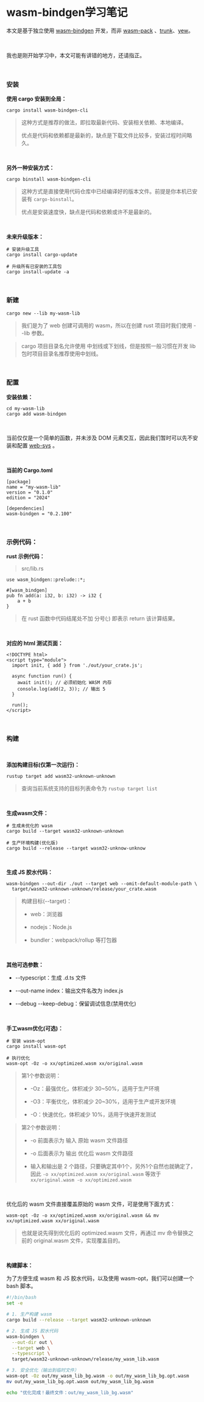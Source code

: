 # wasm-bindgen学习笔记

本文是基于独立使用 [wasm-bindgen](https://github.com/wasm-bindgen/wasm-bindgen) 开发，而非 [wasm-pack](https://github.com/drager/wasm-pack) 、[trunk](https://github.com/trunk-rs/trunk)、[yew](https://github.com/yewstack/yew)。

<br>

我也是刚开始学习中，本文可能有讲错的地方，还请指正。

<br>

### 安装

**使用 cargo 安装到全局：**

```
cargo install wasm-bindgen-cli
```

> 这种方式是推荐的做法，即拉取最新代码、安装相关依赖、本地编译。
> 
> 优点是代码和依赖都是最新的，缺点是下载文件比较多，安装过程时间略久。

<br>

**另外一种安装方式：**

```
cargo binstall wasm-bindgen-cli
```

> 这种方式是直接使用代码仓库中已经编译好的版本文件。前提是你本机已安装有 `cargo-binstall`。
> 
> 优点是安装速度快，缺点是代码和依赖或许不是最新的。

<br>

**未来升级版本：**

```
# 安装升级工具
cargo install cargo-update

# 升级所有已安装的工具包
cargo install-update -a
```

<br>

### 新建

```
cargo new --lib my-wasm-lib
```

> 我们是为了 web 创建可调用的 wasm，所以在创建 rust 项目时我们使用 --lib 参数。

> cargo 项目目录名允许使用 中划线或下划线，但是按照一般习惯在开发 lib 包时项目目录名推荐使用中划线。

<br>

### 配置

**安装依赖：**

```
cd my-wasm-lib
cargo add wasm-bindgen
```

<br>

当前仅仅是一个简单的函数，并未涉及 DOM 元素交互，因此我们暂时可以先不安装和配置 [web-sys](https://github.com/wasm-bindgen/wasm-bindgen/tree/main/crates/web-sys) 。

<br>

**当前的 Cargo.toml**

```
[package]
name = "my-wasm-lib"
version = "0.1.0"
edition = "2024"

[dependencies]
wasm-bindgen = "0.2.100"
```

<br>

### 示例代码：

**rust 示例代码：**

> src/lib.rs

```
use wasm_bindgen::prelude::*;

#[wasm_bindgen]
pub fn add(a: i32, b: i32) -> i32 {
    a + b
}
```

> 在 rust 函数中代码结尾处不加 分号(;) 即表示 return 该计算结果。

<br>

**对应的 html 测试页面：**

```
<!DOCTYPE html>
<script type="module">
  import init, { add } from './out/your_crate.js';

  async function run() {
    await init(); // 必须初始化 WASM 内存
    console.log(add(2, 3)); // 输出 5
  }

  run();
</script>
```

<br>

### 构建

<br>

**添加构建目标(仅第一次运行)：**

```
rustup target add wasm32-unknown-unknown
```

> 查询当前系统支持的目标列表命令为 `rustup target list`

<br>

**生成wasm文件：**

```
# 生成未优化的 wasm
cargo build --target wasm32-unknown-unknown

# 生产环境构建(优化版)
cargo build --release --target wasm32-unknow-unknow
```

<br>

**生成 JS 胶水代码：**

```
wasm-bindgen --out-dir ./out --target web --omit-default-module-path \
  target/wasm32-unknown-unknown/release/your_crate.wasm
```

> 构建目标(--target)：
> 
> - web：浏览器
>   
> - nodejs：Node.js
>   
> - bundler：webpack/rollup 等打包器
>   

<br>

**其他可选参数：**

- --typescript：生成 .d.ts 文件
  
- --out-name index：输出文件名改为 index.js
  
- --debug --keep-debug：保留调试信息(禁用优化)
  

<br>

**手工wasm优化(可选)：**

```
# 安装 wasm-opt
cargo install wasm-opt

# 执行优化
wasm-opt -Oz -o xx/optimized.wasm xx/original.wasm
```

> 第1个参数说明：
> 
> - -Oz：最强优化，体积减少 30~50%，适用于生产环境
>   
> - -O3：平衡优化，体积减少 20~30%，适用于生产或开发环境
>   
> - -O：快速优化，体积减少 10%，适用于快速开发测试
>   

> 第2个参数说明：
> 
> - -o 前面表示为 输入 原始 wasm 文件路径
>   
> - -o 后面表示为 输出 优化后 wasm 文件路径
>   
> - 输入和输出是 2 个路径，只要确定其中1个，另外1个自然也就确定了，因此 `-o xx/optimized.wasm xx/original.wasm` 等效于 `xx/original.wasm -o xx/optimized.wasm `
>   

<br>

优化后的 wasm 文件直接覆盖原始的 wasm 文件，可是使用下面方式：

```
wasm-opt -Oz -o xx/optimized.wasm xx/original.wasm && mv xx/optimized.wasm xx/original.wasm
```

> 也就是说先得到优化后的 optimized.wasm 文件，再通过 mv 命令替换之前的 original.wasm 文件，实现覆盖目的。

<br>

**构建脚本：**

为了方便生成 wasm 和 JS 胶水代码，以及使用 wasm-opt，我们可以创建一个 bash 脚本。

```bash
#!/bin/bash
set -e

# 1. 生产构建 wasm
cargo build --release --target wasm32-unknown-unknown

# 2. 生成 JS 胶水代码
wasm-bindgen \
  --out-dir out \
  --target web \
  --typescript \
  target/wasm32-unknown-unknown/release/my_wasm_lib.wasm

# 3. 安全优化（输出到临时文件）
wasm-opt -Oz out/my_wasm_lib_bg.wasm -o out/my_wasm_lib_bg.opt.wasm
mv out/my_wasm_lib_bg.opt.wasm out/my_wasm_lib_bg.wasm

echo "优化完成！最终文件：out/my_wasm_lib_bg.wasm"
```
